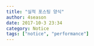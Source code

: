 ```yaml
---
title: "실적 포스팅 양식" 
author: 4season
date: 2017-10-3 23:34
category: Notice
tags: ["notice", "performance"]
---
```

